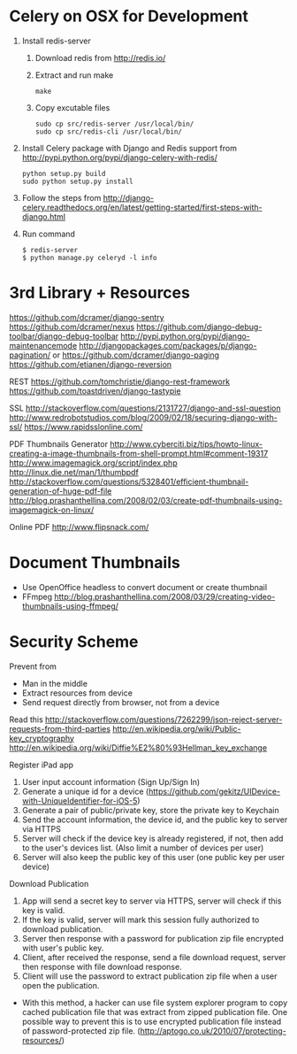 


Celery on OSX for Development
==============================

1. Install redis-server

    1. Download redis from http://redis.io/

    2. Extract and run make

        ```
        make
        ```

    3. Copy excutable files

        ```
        sudo cp src/redis-server /usr/local/bin/
        sudo cp src/redis-cli /usr/local/bin/
        ```

2. Install Celery package with Django and Redis support from http://pypi.python.org/pypi/django-celery-with-redis/

    ```
    python setup.py build
    sudo python setup.py install
    ```

3. Follow the steps from http://django-celery.readthedocs.org/en/latest/getting-started/first-steps-with-django.html

4. Run command

    ```
    $ redis-server
    $ python manage.py celeryd -l info
    ```

3rd Library + Resources
==============================
https://github.com/dcramer/django-sentry
https://github.com/dcramer/nexus
https://github.com/django-debug-toolbar/django-debug-toolbar
http://pypi.python.org/pypi/django-maintenancemode
http://djangopackages.com/packages/p/django-pagination/ or https://github.com/dcramer/django-paging
https://github.com/etianen/django-reversion

REST
https://github.com/tomchristie/django-rest-framework
https://github.com/toastdriven/django-tastypie

SSL
http://stackoverflow.com/questions/2131727/django-and-ssl-question
http://www.redrobotstudios.com/blog/2009/02/18/securing-django-with-ssl/
https://www.rapidsslonline.com/

PDF Thumbnails Generator
http://www.cyberciti.biz/tips/howto-linux-creating-a-image-thumbnails-from-shell-prompt.html#comment-19317
http://www.imagemagick.org/script/index.php
http://linux.die.net/man/1/thumbpdf
http://stackoverflow.com/questions/5328401/efficient-thumbnail-generation-of-huge-pdf-file
http://blog.prashanthellina.com/2008/02/03/create-pdf-thumbnails-using-imagemagick-on-linux/

Online PDF
http://www.flipsnack.com/

Document Thumbnails
==============================

- Use OpenOffice headless to convert document or create thumbnail
- FFmpeg
http://blog.prashanthellina.com/2008/03/29/creating-video-thumbnails-using-ffmpeg/


Security Scheme
==============================

Prevent from
- Man in the middle
- Extract resources from device
- Send request directly from browser, not from a device

Read this
http://stackoverflow.com/questions/7262299/json-reject-server-requests-from-third-parties
http://en.wikipedia.org/wiki/Public-key_cryptography
http://en.wikipedia.org/wiki/Diffie%E2%80%93Hellman_key_exchange

Register iPad app
1. User input account information (Sign Up/Sign In)
2. Generate a unique id for a device
   (https://github.com/gekitz/UIDevice-with-UniqueIdentifier-for-iOS-5)
3. Generate a pair of public/private key, store the private key to Keychain
4. Send the account information, the device id, and the public key to server via HTTPS
5. Server will check if the device key is already registered, if not,
   then add to the user's devices list. (Also limit a number of devices per user)
6. Server will also keep the public key of this user (one public key per user device)

Download Publication
1. App will send a secret key to server via HTTPS, server will check if this key is valid.
2. If the key is valid, server will mark this session fully authorized to download publication.
3. Server then response with a password for publication zip file encrypted with user's public key.
4. Client, after received the response, send a file download request,
   server then response with file download response.
5. Client will use the password to extract publication zip file when a user open the publication.

* With this method, a hacker can use file system explorer program to copy cached publication file
  that was extract from zipped publication file. One possible way to prevent this is to use
  encrypted publication file instead of password-protected zip file.
  (http://aptogo.co.uk/2010/07/protecting-resources/)